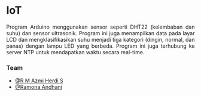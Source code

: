 # IoT
<div align="justify">
Program Arduino menggunakan sensor seperti DHT22 (kelembaban dan suhu) dan sensor ultrasonik. Program ini juga menampilkan data pada layar LCD dan mengklasifikasikan suhu menjadi tiga kategori (dingin, normal, dan panas) dengan lampu LED yang berbeda. Program ini juga terhubung ke server NTP untuk mendapatkan waktu secara real-time.
</div>

### Team
* [@R M Azmi Herdi S](https://github.com/2azmi2)
* [@Ramona Andhani](https://github.com/ramonaandhani17)
